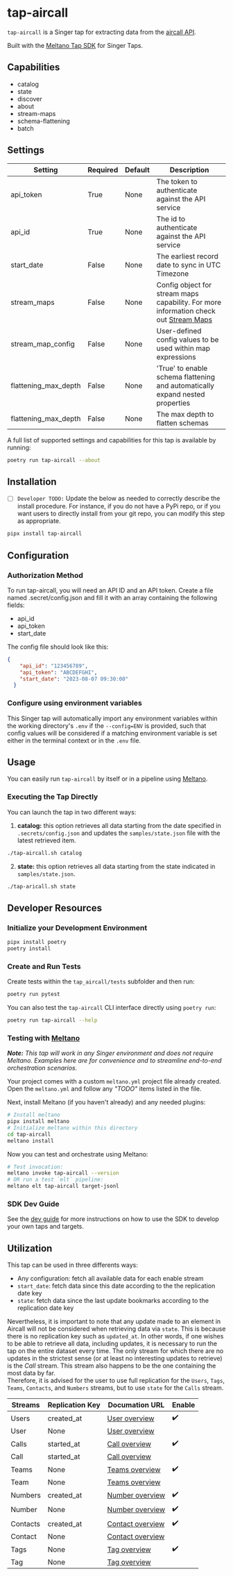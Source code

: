 # tap-aircall

`tap-aircall` is a Singer tap for extracting data from the [aircall API](https://developer.aircall.io/api-references/).

Built with the [Meltano Tap SDK](https://sdk.meltano.com) for Singer Taps.

## Capabilities 

- catalog
- state 
- discover 
- about 
- stream-maps
- schema-flattening
-  batch

## Settings

Setting | Required | Default | Description
--- | --- | --- | --- 
api_token | True | None | The token to authenticate against the API service
api_id | True | None | The id to authenticate against the API service
start_date | False | None | The earliest record date to sync in UTC Timezone
stream_maps | False | None | Config object for stream maps capability. For more information check out [Stream Maps](https://sdk.meltano.com/en/latest/stream_maps.html)
stream_map_config | False | None | User-defined config values to be used within map expressions
flattening_max_depth | False | None | 'True' to enable schema flattening and automatically expand nested properties
flattening_max_depth | False | None | The max depth to flatten schemas

A full list of supported settings and capabilities for this
tap is available by running:

```bash
poetry run tap-aircall --about
```

## Installation

- [ ] `Developer TODO:` Update the below as needed to correctly describe the install procedure. For instance, if you do not have a PyPi repo, or if you want users to directly install from your git repo, you can modify this step as appropriate.

```bash
pipx install tap-aircall
```

## Configuration

### Authorization Method

To run tap-aircall, you will need an API ID and an API token. Create a file named .secret/config.json and fill it with an array containing the following fields:

- api_id
- api_token
- start_date

The config file should look like this:
```json
{
    "api_id": "123456789",
    "api_token": "ABCDEFGHI",
    "start_date": "2023-08-07 09:30:00"
  }
```

### Configure using environment variables

This Singer tap will automatically import any environment variables within the working directory's
`.env` if the `--config=ENV` is provided, such that config values will be considered if a matching
environment variable is set either in the terminal context or in the `.env` file.

## Usage

You can easily run `tap-aircall` by itself or in a pipeline using [Meltano](https://meltano.com/).

### Executing the Tap Directly

You can launch the tap in two different ways:

1. **catalog:** this option retrieves all data starting from the date specified in `.secrets/config.json` and updates the `samples/state.json` file with the latest retrieved item.

```bash
./tap-aircall.sh catalog
```

2. **state:** this option retrieves all data starting from the state indicated in `samples/state.json`.


```bash
./tap-aricall.sh state
```

## Developer Resources

### Initialize your Development Environment

```bash
pipx install poetry
poetry install
```

### Create and Run Tests

Create tests within the `tap_aircall/tests` subfolder and
  then run:

```bash
poetry run pytest
```

You can also test the `tap-aircall` CLI interface directly using `poetry run`:

```bash
poetry run tap-aircall --help
```

### Testing with [Meltano](https://www.meltano.com)

_**Note:** This tap will work in any Singer environment and does not require Meltano.
Examples here are for convenience and to streamline end-to-end orchestration scenarios._

Your project comes with a custom `meltano.yml` project file already created. Open the `meltano.yml` and follow any _"TODO"_ items listed in
the file.

Next, install Meltano (if you haven't already) and any needed plugins:

```bash
# Install meltano
pipx install meltano
# Initialize meltano within this directory
cd tap-aircall
meltano install
```

Now you can test and orchestrate using Meltano:

```bash
# Test invocation:
meltano invoke tap-aircall --version
# OR run a test `elt` pipeline:
meltano elt tap-aircall target-jsonl
```

### SDK Dev Guide

See the [dev guide](https://sdk.meltano.com/en/latest/dev_guide.html) for more instructions on how to use the SDK to
develop your own taps and targets.

## Utilization 
This tap can be used in three differents ways: 
  * Any configuration: fetch all available data for each enable stream
  * `start_date`: fetch data since this date according to the the replication date key 
  * `state`: fetch data since the last update bookmarks according to the replication date key

Nevertheless, it is important to note that any update made to an element in Aircall will not be considered when retrieving data via `state`. This is because there is no replication key such as `updated_at`. In other words, if one wishes to be able to retrieve all data, including updates, it is necessary to run the tap on the entire dataset every time. The only stream for which there are no updates in the strictest sense (or at least no interesting updates to retrieve) is the *Call* stream. This stream also happens to be the one containing the most data by far.  
Therefore, it is advised for the user to use full replication for the `Users`, `Tags`, `Teams`, `Contacts`, and `Numbers` streams, but to use `state` for the `Calls` stream.

Streams | Replication Key | Documation URL | Enable
--- | --- | --- | ---
Users | created_at | [User overview](https://developer.aircall.io/api-references/#user-overview) | :heavy_check_mark:
User | None | [User overview](https://developer.aircall.io/api-references/#user-overview) |
Calls | started_at | [Call overview](https://developer.aircall.io/api-references/#call) | :heavy_check_mark:
Call | started_at | [Call overview](https://developer.aircall.io/api-references/#call) |
Teams | None | [Teams overview](https://developer.aircall.io/api-references/#team-overview) | :heavy_check_mark:
Team | None | [Teams overview](https://developer.aircall.io/api-references/#team-overview) |
Numbers | created_at | [Number overview](https://developer.aircall.io/api-references/#number-overview) | :heavy_check_mark:
Number | None | [Number overview](https://developer.aircall.io/api-references/#number-overview) | :heavy_check_mark:
Contacts | created_at | [Contact overview](https://developer.aircall.io/api-references/#contact-overview) | :heavy_check_mark:
Contact | None | [Contact overview](https://developer.aircall.io/api-references/#contact-overview) |
Tags | None | [Tag overview](https://developer.aircall.io/api-references/#tag-overview) | :heavy_check_mark:
Tag | None | [Tag overview](https://developer.aircall.io/api-references/#tag-overview) |